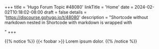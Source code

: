 +++
title = 'Hugo Forum Topic #48080'
linkTitle = 'Home'
date = 2024-02-02T10:18:02-08:00
draft = false
details = 'https://discourse.gohugo.io/t/48080'
description = "Shortcode without markdown nested in Shortcode with markdown is wrapped with <p>"
+++

{{% notice %}}
{{< foobar >}} Lorem ipsum dolor.
{{% /notice %}}

